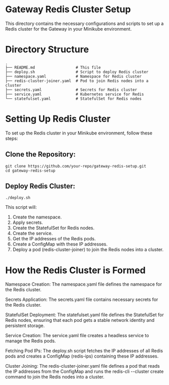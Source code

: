 
# Gateway Redis Cluster Setup
This directory contains the necessary configurations and scripts to set up a Redis cluster for the Gateway in your Minikube environment.

# Directory Structure
```
.
├── README.md                  # This file
├── deploy.sh                  # Script to deploy Redis cluster
├── namespace.yaml             # Namespace for Redis cluster
├── redis-cluster-joiner.yaml  # Pod to join Redis nodes into a cluster
├── secrets.yaml               # Secrets for Redis cluster
├── service.yaml               # Kubernetes service for Redis
└── statefulset.yaml           # StatefulSet for Redis nodes
```

# Setting Up Redis Cluster
To set up the Redis cluster in your Minikube environment, follow these steps:

## Clone the Repository:

```
git clone https://github.com/your-repo/gateway-redis-setup.git
cd gateway-redis-setup
```

## Deploy Redis Cluster:

```
./deploy.sh
```

This script will:

1. Create the namespace.
2. Apply secrets.
3. Create the StatefulSet for Redis nodes.
4. Create the service.
5. Get the IP addresses of the Redis pods.
6. Create a ConfigMap with these IP addresses.
7. Deploy a pod (redis-cluster-joiner) to join the Redis nodes into a cluster.

# How the Redis Cluster is Formed

Namespace Creation:
The namespace.yaml file defines the namespace for the Redis cluster.

Secrets Application:
The secrets.yaml file contains necessary secrets for the Redis cluster.

StatefulSet Deployment:
The statefulset.yaml file defines the StatefulSet for Redis nodes, ensuring that each pod gets a stable network identity and persistent storage.

Service Creation:
The service.yaml file creates a headless service to manage the Redis pods.

Fetching Pod IPs:
The deploy.sh script fetches the IP addresses of all Redis pods and creates a ConfigMap (redis-ips) containing these IP addresses.

Cluster Joining:
The redis-cluster-joiner.yaml file defines a pod that reads the IP addresses from the ConfigMap and runs the redis-cli --cluster create command to join the Redis nodes into a cluster.
